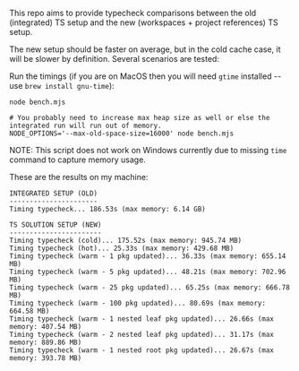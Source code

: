 This repo aims to provide typecheck comparisons between the old (integrated) TS setup and the new (workspaces + project references) TS setup.

The new setup should be faster on average, but in the cold cache case, it will be slower by definition. Several scenarios are tested:

Run the timings (if you are on MacOS then you will need `gtime` installed -- use `brew install gnu-time`):

```shell
node bench.mjs

# You probably need to increase max heap size as well or else the integrated run will run out of memory.
NODE_OPTIONS='--max-old-space-size=16000' node bench.mjs
```

NOTE: This script does not work on Windows currently due to missing `time` command to capture memory usage.

These are the results on my machine:

```shell
INTEGRATED SETUP (OLD)
----------------------
Timing typecheck... 186.53s (max memory: 6.14 GB)

TS SOLUTION SETUP (NEW)
-----------------------
Timing typecheck (cold)... 175.52s (max memory: 945.74 MB)
Timing typecheck (hot)... 25.33s (max memory: 429.68 MB)
Timing typecheck (warm - 1 pkg updated)... 36.33s (max memory: 655.14 MB)
Timing typecheck (warm - 5 pkg updated)... 48.21s (max memory: 702.96 MB)
Timing typecheck (warm - 25 pkg updated)... 65.25s (max memory: 666.78 MB)
Timing typecheck (warm - 100 pkg updated)... 80.69s (max memory: 664.58 MB)
Timing typecheck (warm - 1 nested leaf pkg updated)... 26.66s (max memory: 407.54 MB)
Timing typecheck (warm - 2 nested leaf pkg updated)... 31.17s (max memory: 889.86 MB)
Timing typecheck (warm - 1 nested root pkg updated)... 26.67s (max memory: 393.78 MB)
```
